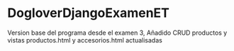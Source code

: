 # DogloverDjangoExamenET
Version base del programa desde el examen 3, Añadido CRUD productos y vistas productos.html y accesorios.html actualisadas
